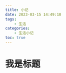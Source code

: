 ```yaml
---
title: 小记
date: 2023-03-15 14:49:10
tags: 
    - 生活
categories:
    - 生活小记
toc: true
---
```


# 我是标题